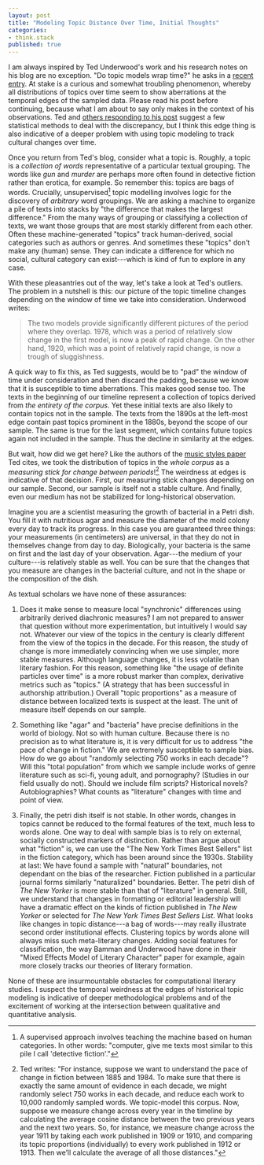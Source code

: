 ```yaml
---
layout: post
title: "Modeling Topic Distance Over Time, Initial Thoughts"
categories:
- think.stack
published: true
---
```


I am always inspired by Ted Underwood's work and his research notes on his
blog are no exception. "Do topic models wrap time?" he asks in a [recent
entry](https://tedunderwood.com/2018/07/26/do-topic-models-warp-time/). At
stake is a curious and somewhat troubling phenomenon, whereby all
distributions of topics over time seem to show aberrations at the temporal
edges of the sampled data. Please read his post before continuing, because
what I am about to say only makes in the context of his observations. Ted and
[others responding to his
post](https://twitter.com/Ted_Underwood/status/1022443291462258689) suggest a
few statistical methods to deal with the discrepancy, but I think this edge
thing is also indicative of a deeper problem with using topic modeling to
track cultural changes over time.

Once you return from Ted's blog, consider what a topic is. Roughly, a topic is
a *collection of words* representative of a particular textual grouping. The
words like *gun* and *murder* are perhaps more often found in detective
fiction rather than erotica, for example. So remember this: topics are bags of
words. Crucially, unsupervised[^1] topic modelling involves logic for the
discovery of *arbitrary* word groupings. We are asking a machine to organize a
pile of texts into stacks by "the difference that makes the largest
difference." From the many ways of grouping or classifying a collection of
texts, we want those groups that are most starkly different from each other.
Often these machine-generated "topics" track human-derived, social categories
such as authors or genres. And sometimes these "topics" don't make any (human)
sense. They can indicate a difference for which no social, cultural category
can exist---which is kind of fun to explore in any case.

With these pleasantries out of the way, let's take a look at Ted's outliers.
The problem in a nutshell is this: our picture of the topic timeline changes
depending on the window of time we take into consideration. Underwood writes:

> The two models provide significantly different pictures of the period where
> they overlap. 1978, which was a period of relatively slow change in the
> first model, is now a peak of rapid change. On the other hand, 1920, which
> was a point of relatively rapid change, is now a trough of sluggishness.

A quick way to fix this, as Ted suggests, would be to "pad" the window of time
under consideration and then discard the padding, because we know that it is
susceptible to time aberrations. This makes good sense too. The texts in the
beginning of our timeline represent a collection of topics derived from *the
entirety of the corpus*. Yet these initial texts are also likely to contain
topics not in the sample. The texts from the 1890s at the left-most edge
contain past topics prominent in the 1880s, beyond the scope of our sample.
The same is true for the last segment, which contains future topics again not
included in the sample. Thus the decline in similarity at the edges.

But wait, how did we get here? Like the authors of the [music styles paper](
http://rsos.royalsocietypublishing.org/content/2/5/150081) Ted cites, we took
the distribution of topics in the *whole corpus* as a *measuring stick for
change between periods*![^2] The weirdness at edges is indicative of that
decision. First, our measuring stick changes depending on our sample. Second,
our sample is itself not a stable culture. And finally, even our medium has
not be stabilized for long-historical observation.

Imagine you are a scientist measuring the growth of bacterial in a Petri dish.
You fill it with nutritious agar and measure the diameter of the mold colony
every day to track its progress. In this case you are guaranteed three things:
your measurements (in centimeters) are universal, in that they do not in
themselves change from day to day. Biologically, your bacteria is the same on
first and the last day of your observation. Agar---the medium of your
culture---is relatively stable as well. You can be sure that the changes that
you measure are changes in the bacterial culture, and not in the shape or the
composition of the dish.

As textual scholars we have none of these assurances:

1. Does it make sense to measure local "synchronic" differences using
   arbitrarily derived diachronic measures? I am not prepared to answer that
question without more experimentation, but intuitively I would say not.
Whatever our view of the topics in the century is clearly different from the
view of the topics in the decade. For this reason, the study of change is more
immediately convincing when we use simpler, more stable measures.  Although
language changes, it is less volatile than literary fashion. For this reason,
something like "the usage of definite particles over time" is a more robust
marker than complex, derivative metrics such as "topics." (A strategy that has
been successful in authorship attribution.)  Overall "topic proportions" as a
measure of distance between localized texts is suspect at the least. The unit
of measure itself depends on our sample.

2. Something like "agar" and "bacteria" have precise definitions in the world
   of biology. Not so with human culture. Because there is no precision as to
what literature is, it is very difficult for us to address "the pace of change
in fiction." We are extremely susceptible to sample bias. How do we go about
"randomly selecting 750 works in each decade"? Will this "total population"
from which we sample include works of genre literature such as sci-fi, young
adult, and pornography? (Studies in our field usually do not). Should we
include film scripts? Historical novels? Autobiographies? What counts as
"literature" changes with time and point of view.

3. Finally, the petri dish itself is not stable. In other words, changes in
   topics cannot be reduced to the formal features of the text, much less to
words alone. One way to deal with sample bias is to rely on external, socially
constructed markers of distinction. Rather than argue about what "fiction" is,
we can use the "The New York Times Best Sellers" list in the fiction category,
which has been around since the 1930s. Stability at last: We have found a
sample with "natural" boundaries, not dependant on the bias of the researcher.
Fiction published in a particular journal forms similarly "naturalized"
boundaries. Better. The petri dish of *The New Yorker* is more stable than
that of "literature" in general.  Still, we understand that changes in
formatting or editorial leadership will have a dramatic effect on the kinds of
fiction published in *The New Yorker* or selected for *The New York Times Best
Sellers List*.  What looks like changes in topic distance---a bag of
words---may really illustrate second order institutional effects. Clustering
topics by words alone will always miss such meta-literary changes. Adding
social features for classification, the way Bamman and Underwood have done in
their "Mixed Effects Model of Literary Character" paper for example, again
more closely tracks our theories of literary formation.

None of these are insurmountable obstacles for computational literary studies.
I suspect the temporal weirdness at the edges of historical topic modeling is
indicative of deeper methodological problems and of the excitement of working
at the intersection between qualitative and quantitative analysis.

[^2]: Ted writes: "For instance, suppose we want to understand the pace of
change in fiction between 1885 and 1984. To make sure that there is exactly
the same amount of evidence in each decade, we might randomly select 750 works
in each decade, and reduce each work to 10,000 randomly sampled words. We
topic-model this corpus. Now, suppose we measure change across every year in
the timeline by calculating the average cosine distance between the two
previous years and the next two years. So, for instance, we measure change
across the year 1911 by taking each work published in 1909 or 1910, and
comparing its topic proportions (individually) to every work published in 1912
or 1913. Then we’ll calculate the average of all those distances."

[^1]: A supervised approach involves teaching the machine based on human
categories. In other words: "computer, give me texts most similar to this pile
I call 'detective fiction'."
